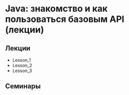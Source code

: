 # Java: знакомство и как пользоваться базовым API (лекции)

## Лекции
* Lesson_1
* Lesson_2
* Lesson_3

## Семинары
